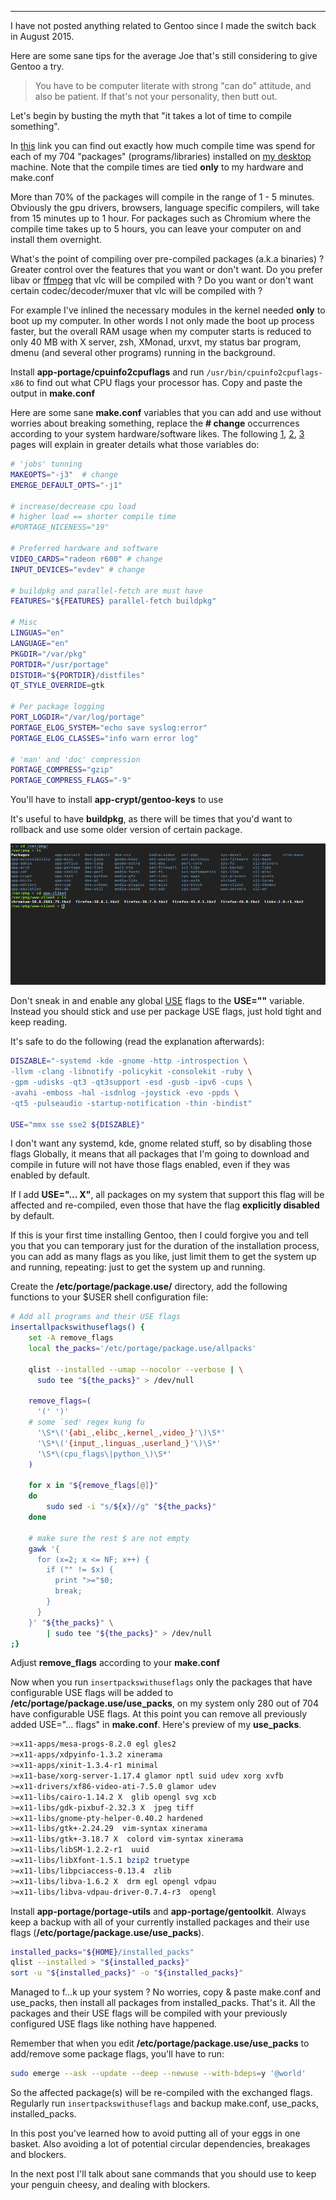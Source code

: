 
---

I have not posted anything related to Gentoo since I made the switch back in August 2015.

Here are some sane tips for the average Joe that's still considering to give Gentoo a try.

>You have to be computer literate with strong "can do" attitude, and also be patient. If that's not your personality, then butt out.

Let's begin by busting the myth that "it takes a lot of time to compile something".

In [this](img/file/gentoo_tips/compile-time.txt) link you can find out exactly how much compile time was spend for each of my 704 "packages" (programs/libraries) installed on [my desktop](img/file/my-pc/final-result.jpg) machine. Note that the compile times are tied **only** to my hardware and make.conf

More than 70% of the packages will compile in the range of 1 - 5 minutes. Obviously the gpu drivers, browsers, language specific compilers, will take from 15 minutes up to 1 hour. For packages such as Chromium where the compile time takes up to 5 hours, you can leave your computer on and install them overnight.

What's the point of compiling over pre-compiled packages (a.k.a binaries) ? Greater control over the features that you want or don't want. Do you prefer libav or [ffmpeg](http://blog.pkh.me/p/13-the-ffmpeg-libav-situation.html) that vlc will be compiled with ? Do you want or don't want certain codec/decoder/muxer that vlc will be compiled with ?

For example I've inlined the necessary modules in the kernel needed **only** to boot up my computer. In other words I not only made the boot up process faster, but the overall RAM usage when my computer starts is reduced to only 40 MB with X server, zsh, XMonad, urxvt, my status bar program, dmenu (and several other programs) running in the background.

Install **app-portage/cpuinfo2cpuflags** and run `/usr/bin/cpuinfo2cpuflags-x86` to find out what CPU flags your processor has. Copy and paste the output in **make.conf**

Here are some sane **make.conf** variables that you can add and use without worries about breaking something, replace the **# change** occurrences according to your system hardware/software likes. The following [1](https://wiki.gentoo.org/wiki//etc/portage/make.conf), [2](https://packages.gentoo.org/useflags/input_devices_evdev), [3](https://dev.gentoo.org/~zmedico/portage/doc/man/make.conf.5.html) pages will explain in greater details what those variables do:

```bash
# 'jobs' tunning
MAKEOPTS="-j3"  # change
EMERGE_DEFAULT_OPTS="-j1"

# increase/decrease cpu load
# higher load == shorter compile time
#PORTAGE_NICENESS="19"

# Preferred hardware and software
VIDEO_CARDS="radeon r600" # change
INPUT_DEVICES="evdev" # change

# buildpkg and parallel-fetch are must have
FEATURES="${FEATURES} parallel-fetch buildpkg"

# Misc
LINGUAS="en"
LANGUAGE="en"
PKGDIR="/var/pkg"
PORTDIR="/usr/portage"
DISTDIR="${PORTDIR}/distfiles"
QT_STYLE_OVERRIDE=gtk

# Per package logging
PORT_LOGDIR="/var/log/portage"
PORTAGE_ELOG_SYSTEM="echo save syslog:error"
PORTAGE_ELOG_CLASSES="info warn error log"

# 'man' and 'doc' compression
PORTAGE_COMPRESS="gzip"
PORTAGE_COMPRESS_FLAGS="-9"
```

You'll have to install **app-crypt/gentoo-keys** to use 

It's useful to have **buildpkg**, as there will be times that you'd want to rollback and use some older version of certain package.

![](img/file/gentoo_tips/pkg_dir.png)

Don't sneak in and enable any global [USE](https://www.gentoo.org/support/use-flags/) flags to the **USE=""** variable. Instead you should stick and use per package USE flags, just hold tight and keep reading.

It's safe to do the following (read the explanation afterwards):

```bash
DISZABLE="-systemd -kde -gnome -http -introspection \
-llvm -clang -libnotify -policykit -consolekit -ruby \
-gpm -udisks -qt3 -qt3support -esd -gusb -ipv6 -cups \
-avahi -emboss -hal -isdnlog -joystick -evo -ppds \
-qt5 -pulseaudio -startup-notification -thin -bindist"

USE="mmx sse sse2 ${DISZABLE}"
```

I don't want any systemd, kde, gnome related stuff, so by disabling those flags Globally, it means that all packages that I'm going to download and compile in future will not have those flags enabled, even if they was enabled by default.

If I add **USE="... X"**, all packages on my system that support this flag will be affected and re-compiled, even those that have the flag **explicitly disabled** by default.

If this is your first time installing Gentoo, then I could forgive you and tell you that you can temporary just for the duration of the installation process, you can add as many flags as you like, just limit them to get the system up and running, repeating: just to get the system up and running.

Create the **/etc/portage/package.use/** directory, add the following functions to your $USER shell configuration file:

```bash
# Add all programs and their USE flags
insertallpackswithuseflags() {
    set -A remove_flags
    local the_packs='/etc/portage/package.use/allpacks'

    qlist --installed --umap --nocolor --verbose | \
      sudo tee "${the_packs}" > /dev/null

    remove_flags=(
      '(' ')'
    # some `sed' regex kung fu
      '\S*\('{abi_,elibc_,kernel_,video_}'\)\S*'
      '\S*\('{input_,linguas_,userland_}'\)\S*'
      '\S*\(cpu_flags\|python_\)\S*'
    )

    for x in "${remove_flags[@]}"
    do
        sudo sed -i "s/${x}//g" "${the_packs}"
    done

    # make sure the rest $ are not empty
    gawk '{
      for (x=2; x <= NF; x++) {
        if ("" != $x) {
          print ">="$0;
          break;
        }
      }
    }' "${the_packs}" \
        | sudo tee "${the_packs}" > /dev/null
;}
```

Adjust **remove\_flags** according to your **make.conf**

Now when you run `insertpackswithuseflags` only the packages that have configurable USE flags will be added to **/etc/portage/package.use/use\_packs**, on my system only 280 out of 704 have configurable USE flags. At this point you can remove all previously added USE="... flags" in **make.conf**. Here's preview of my **use\_packs**.

```bash
>=x11-apps/mesa-progs-8.2.0 egl gles2
>=x11-apps/xdpyinfo-1.3.2 xinerama
>=x11-apps/xinit-1.3.4-r1 minimal
>=x11-base/xorg-server-1.17.4 glamor nptl suid udev xorg xvfb
>=x11-drivers/xf86-video-ati-7.5.0 glamor udev
>=x11-libs/cairo-1.14.2 X  glib opengl svg xcb
>=x11-libs/gdk-pixbuf-2.32.3 X  jpeg tiff
>=x11-libs/gnome-pty-helper-0.40.2 hardened
>=x11-libs/gtk+-2.24.29  vim-syntax xinerama
>=x11-libs/gtk+-3.18.7 X  colord vim-syntax xinerama
>=x11-libs/libSM-1.2.2-r1  uuid
>=x11-libs/libXfont-1.5.1 bzip2 truetype
>=x11-libs/libpciaccess-0.13.4  zlib
>=x11-libs/libva-1.6.2 X  drm egl opengl vdpau
>=x11-libs/libva-vdpau-driver-0.7.4-r3  opengl
```

Install **app-portage/portage-utils** and **app-portage/gentoolkit**. Always keep a backup with all of your currently installed packages and their use flags (**/etc/portage/package.use/use\_packs**).

```bash
installed_packs="${HOME}/installed_packs"
qlist --installed > "${installed_packs}"
sort -u "${installed_packs}" -o "${installed_packs}"
```

Managed to f...k up your system ? No worries, copy & paste make.conf and use\_packs, then install all packages from installed\_packs. That's it. All the packages and their USE flags will be compiled with your previously configured USE flags like nothing have happened.

Remember that when you edit **/etc/portage/package.use/use_packs** to add/remove some package flags, you'll have to run:

```bash
sudo emerge --ask --update --deep --newuse --with-bdeps=y '@world'
```

So the affected package(s) will be re-compiled with the exchanged flags. Regularly run `insertpackswithuseflags` and backup make.conf, use\_packs, installed\_packs.

In this post you've learned how to avoid putting all of your eggs in one basket. Also avoiding a lot of potential circular dependencies, breakages and blockers.

In the next post I'll talk about sane commands that you should use to keep your penguin cheesy, and dealing with blockers.
